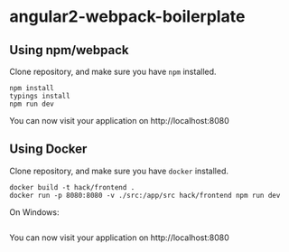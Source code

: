 # angular2-webpack-boilerplate

## Using npm/webpack
Clone repository, and make sure you have `npm` installed.

```
npm install
typings install
npm run dev
```

You can now visit your application on http://localhost:8080

## Using Docker
Clone repository, and make sure you have `docker` installed.

```
docker build -t hack/frontend .
docker run -p 8080:8080 -v ./src:/app/src hack/frontend npm run dev
```

On Windows:

```

```

You can now visit your application on http://localhost:8080
